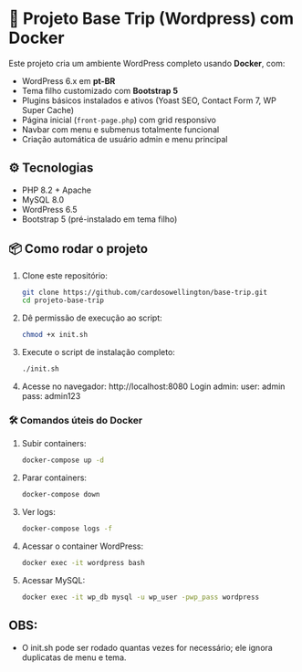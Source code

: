 # 🚀 Projeto Base Trip (Wordpress) com Docker

Este projeto cria um ambiente WordPress completo usando **Docker**, com:

- WordPress 6.x em **pt-BR**  
- Tema filho customizado com **Bootstrap 5**  
- Plugins básicos instalados e ativos (Yoast SEO, Contact Form 7, WP Super Cache)  
- Página inicial (`front-page.php`) com grid responsivo  
- Navbar com menu e submenus totalmente funcional  
- Criação automática de usuário admin e menu principal  

## ⚙️ Tecnologias
- PHP 8.2 + Apache
- MySQL 8.0
- WordPress 6.5
- Bootstrap 5 (pré-instalado em tema filho)

## 📦 Como rodar o projeto

1. Clone este repositório:
   ```bash
   git clone https://github.com/cardosowellington/base-trip.git
   cd projeto-base-trip

2. Dê permissão de execução ao script:
   ```bash
   chmod +x init.sh

3. Execute o script de instalação completo:
   ```bash
   ./init.sh

4. Acesse no navegador:
   http://localhost:8080
   Login admin:
      user: admin
      pass: admin123


### 🛠️ Comandos úteis do Docker 

1. Subir containers:
   ```bash
   docker-compose up -d

2. Parar containers:
   ```bash
   docker-compose down
   
3. Ver logs:
   ```bash
   docker-compose logs -f
   
4. Acessar o container WordPress:
   ```bash
   docker exec -it wordpress bash

4. Acessar MySQL:
   ```bash
   docker exec -it wp_db mysql -u wp_user -pwp_pass wordpress


## OBS:
- O init.sh pode ser rodado quantas vezes for necessário; ele ignora duplicatas de menu e tema.
